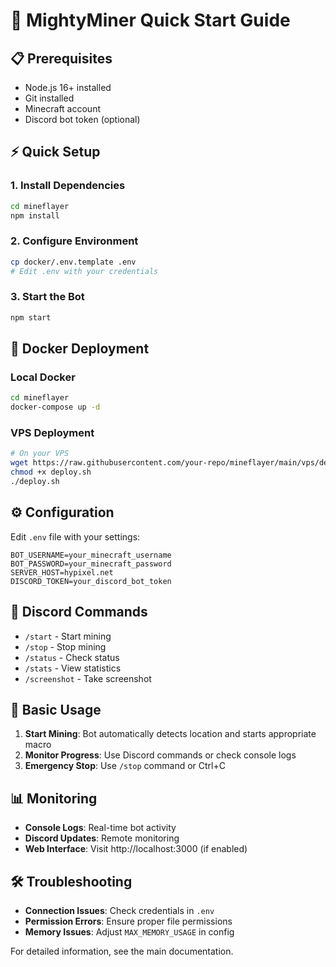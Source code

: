 # 🚀 MightyMiner Quick Start Guide

## 📋 Prerequisites

- Node.js 16+ installed
- Git installed
- Minecraft account
- Discord bot token (optional)

## ⚡ Quick Setup

### 1. Install Dependencies
```bash
cd mineflayer
npm install
```

### 2. Configure Environment
```bash
cp docker/.env.template .env
# Edit .env with your credentials
```

### 3. Start the Bot
```bash
npm start
```

## 🐳 Docker Deployment

### Local Docker
```bash
cd mineflayer
docker-compose up -d
```

### VPS Deployment
```bash
# On your VPS
wget https://raw.githubusercontent.com/your-repo/mineflayer/main/vps/deploy.sh
chmod +x deploy.sh
./deploy.sh
```

## ⚙️ Configuration

Edit `.env` file with your settings:

```env
BOT_USERNAME=your_minecraft_username
BOT_PASSWORD=your_minecraft_password
SERVER_HOST=hypixel.net
DISCORD_TOKEN=your_discord_bot_token
```

## 💬 Discord Commands

- `/start` - Start mining
- `/stop` - Stop mining
- `/status` - Check status
- `/stats` - View statistics
- `/screenshot` - Take screenshot

## 🔧 Basic Usage

1. **Start Mining**: Bot automatically detects location and starts appropriate macro
2. **Monitor Progress**: Use Discord commands or check console logs
3. **Emergency Stop**: Use `/stop` command or Ctrl+C

## 📊 Monitoring

- **Console Logs**: Real-time bot activity
- **Discord Updates**: Remote monitoring
- **Web Interface**: Visit http://localhost:3000 (if enabled)

## 🛠️ Troubleshooting

- **Connection Issues**: Check credentials in `.env`
- **Permission Errors**: Ensure proper file permissions
- **Memory Issues**: Adjust `MAX_MEMORY_USAGE` in config

For detailed information, see the main documentation.

